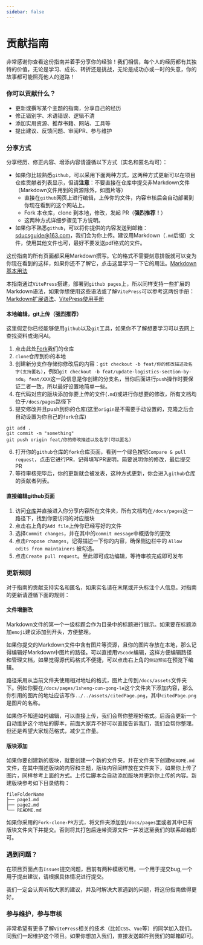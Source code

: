 ```yaml
---
sidebar: false
---
```

# 贡献指南

非常感谢你查看这份指南并着手分享你的经验！我们相信，每个人的经历都有其独特的价值，无论是学习、成长、转折还是挑战，无论是成功亦或一时的失意，你的故事都可能照亮他人的道路！

### 你可以贡献什么？
- 更新或撰写某个主题的指南，分享自己的经历
- 修正错别字、术语错误、逻辑不清
- 添加实用资源、推荐书籍、网站、工具等
- 提出建议、反馈问题、审阅PR、参与维护

### 分享方式

分享经历、修正内容、增添内容请遵循以下方式（实名和匿名均可）：
- 如果你比较熟悉`github`，可以采用下面两种方式，这两种方式更新可以在项目仓库贡献者列表显示，但请**注意**：不要直接在仓库中提交非Markdown文件（Markdown文件用到的资源除外，如图片等）
	- 直接在`github`网页上进行编辑，上传你的文件，内容审核后会自动部署到你现在看到的这个网站上。
	- Fork 本仓库，clone 到本地，修改，发起 PR（**强烈推荐！**）
	- 这两种方式详细步骤见下方说明。
- 如果你不熟悉`github`，可以将你提供的内容发送到邮箱： sducsguide@163.com，我们会为你上传。建议用Markdown（`.md`后缀）文件，使用其他文件也可，最好不要发送pdf格式的文件。

这份指南的所有页面都采用Markdown撰写。它的格式不需要刻意排版就可以变为你现在看到的这样，如果你还不了解它，点击这里学习一下它的用法。[Markdown基本用法](https://markdown.com.cn/basic-syntax/)

本指南通过`VitePress`搭建，部署到`github pages`上，所以同样支持一些扩展的Markdown语法，如果你想使用这些语法或了解`VitePress`可以参考这两份手册：[Markdown扩展语法](https://vitepress.dev/zh/guide/markdown)、[VitePress使用手册](https://vitepress.dev/zh/)
####  本地编辑，git上传（强烈推荐）
这里假定你已经能够使用`github`以及`git`工具，如果你不了解想要学习可以去网上查找资料或询问AI。
1. 点击此处[Fork](https://github.com/SDUCSGuide/SDUCSGuide/fork)我们的仓库
2. `clone`仓库到你的本地
3. 创建新分支作存储你修改后的内容：`git checkout -b feat/你的修改描述及名字(支持匿名)`，例如`git checkout -b feat/update-logistics-section-by-sdu`。`feat/XXX`这一段信息是你创建的分支名，当你后面进行`push`操作时要保证二者一致，所以最好设置地简单一些。
4. 在代码对应的版块添加你要上传的文件(`.md`)或进行你想要的修改，所有文档均位于`/docs/pages`路径下
5. 提交修改并且push到你的仓库(这里`origin`是不需要手动设置的，克隆之后会自动设置为你自己的`fork`仓库)
```
git add .
git commit -m "something"
git push origin feat/你的修改描述以及名字(可以匿名)
```
6. 打开你的`github`仓库的`fork`仓库页面，看到一个绿色按钮`Compare & pull request`，点击它进行PR，记得填写PR说明，简要说明你的修改，最后提交PR
7. 等待审核完毕后，你的更新就会被发表，这种方式更新，你会进入`github`仓库的贡献者列表。
#### 直接编辑github页面
1. 访问[仓库](https://github.com/SDUCSGuide/SDUCSGuide)并直接进入你分享内容所在文件夹，所有文档均在`/docs/pages`这一路径下，找到你要访问的对应版块
2. 点击右上角的`Add file`上传你已经写好的文件
3. 选择`Commit changes`，并在其中的`commit message`中概括你的更改
4. 点击`Propose changes`，记得描述一下你的内容，确保侧边栏中的 `Allow edits from maintainers` 被勾选。
5. 点击`Create pull request`。至此即可成功编辑，等待审核完成即可发布
### 更新规则
对于指南的贡献支持实名和匿名，如果实名请在末尾或开头标注个人信息。对指南的更新请遵循下面的规则：
#### 文件增删改
Markdown文件的第一个一级标题会作为目录中的标题进行展示。如果要在标题添加`emoji`建议添加到开头，方便整理。

如果你提交的Markdown文件中含有图片等资源，且你的图片存放在本地，那么记得编辑好Markdown中图片的路径。可以直接用`VScode`编辑，这样方便编辑路径和管理文档，如果觉得源代码格式不便捷，可以点击右上角的`侧边预览`在预览下编辑。

路径采用从当前文件夹使用相对地址的格式，图片上传到`/docs/assets`文件夹下。例如你要在`/docs/pages/1sheng-cun-gong-le`这个文件夹下添加内容，那么你引用的图片的地址应该写作`../../assets/citedPage.png`，其中`citedPage.png`是图片的名称。

如果你不知道如何编辑，可以直接上传，我们会帮你整理好格式。后面会更新一个自动维护这个地址的脚本，前面大家弄不好可以直接告诉我们，我们会帮你整理。但还是希望大家规范格式，减少工作量。

#### 版块添加
如果你要创建新的版块，就要创建一个新的文件夹，并在文件夹下创建`README.md`文件，在其中描述版块的内容和主题，版块内容同样放在文件夹下，如果你上传了图片，同样参考上面的方式。上传后脚本会自动添加版块并更新你上传的内容。新建版块参考如下目录结构：
```
fileFolderName
├── page1.md
├── page2.md
└── README.md
```
如果你采用的`Fork-clone-PR`方式，将文件夹添加到`/docs/pages`里或者其中已有版块文件夹下并提交。否则将其打包后连带资源文件一并发送至我们的联系邮箱即可。

### 遇到问题？

在项目页面点击`Issues`提交问题，目前有两种模板可用，一个用于提交bug,一个用于提出建议，请根据具体情况进行提交。

我们一定会认真听取大家的建议，并及时解决大家遇到的问题，将这份指南做得更好。

### 参与维护，参与审核

非常希望有更多了解`VitePress`相关的技术（比如`CSS`、`Vue`等）的同学加入我们，同我们一起维护这个项目。如果你想加入我们，直接发送邮件到我们的邮箱即可。